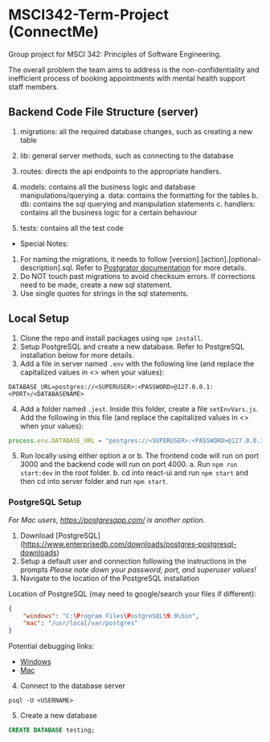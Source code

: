 # MSCI342-Term-Project (ConnectMe)
Group project for MSCI 342: Principles of Software Engineering.

The overall problem the team aims to address is the non-confidentiality and inefficient process of booking appointments with mental health support staff members. 

## Backend Code File Structure (server)
1. migrations: all the required database changes, such as creating a new table
2. lib: general server methods, such as connecting to the database
3. routes: directs the api endpoints to the appropriate handlers.
4. models: contains all the business logic and database manipulations/querying
    a. data: contains the formatting for the tables
    b. db: contains the sql querying and manipulation statements
    c. handlers: contains all the business logic for a certain behaviour

5. tests: contains all the test code

* Special Notes: 
1. For naming the migrations, it needs to follow [version].[action].[optional-description].sql. Refer to [Postgrator documentation](https://www.npmjs.com/package/postgrator) for more details.
2. Do NOT touch past migrations to avoid checksum errors. If corrections need to be made, create a new sql statement.
3. Use single quotes for strings in the sql statements. 

## Local Setup
1. Clone the repo and install packages using `npm install`.
2. Setup PostgreSQL and create a new database. Refer to PostgreSQL installation below for more details.
3. Add a file in server named `.env` with the following line (and replace the capitalized values in <> when your values):

```shell
DATABASE_URL=postgres://<SUPERUSER>:<PASSWORD>@127.0.0.1:<PORT>/<DATABASENAME>
```
4. Add a folder named `.jest`. Inside this folder, create a file `setEnvVars.js`. Add the following in this file (and replace the capitalized values in <> when your values):

```js
process.env.DATABASE_URL = "postgres://<SUPERUSER>:<PASSWORD>@127.0.0.1:<PORT>/<DATABASENAME>"
```

5. Run locally using either option a or b. The frontend code will run on port 3000 and the backend code will run on port 4000.
    a. Run `npm run start:dev` in the root folder.
    b. cd into react-ui and run `npm start` and then cd into server folder and run `npm start`.

### PostgreSQL Setup
*For Mac users, https://postgresapp.com/ is another option.*

1. Download [PostgreSQL] (https://www.enterprisedb.com/downloads/postgres-postgresql-downloads)
2. Setup a default user and connection following the instructions in the prompts
*Please note down your password, port, and superuser values!*
3. Navigate to the location of the PostgreSQL installation

Location of PostgreSQL (may need to google/search your files if different):

```json
{
    "windows": "C:\Program Files\PostgreSQL\9.0\bin",
    "mac": "/usr/local/var/postgres"
}
```

Potential debugging links:
- [Windows](https://doc.odoo.com/7.0/install/windows/postgres/)
- [Mac](https://www.microfocus.com/documentation/idol/IDOL_12_0/MediaServer/Guides/html/English/Content/Getting_Started/Configure/_TRN_Set_up_PostgreSQL.htm)

4. Connect to the database server

```shell
psql -U <USERNAME>
```

5. Create a new database

```sql
CREATE DATABASE testing;
```
